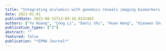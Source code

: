 ```yaml
---
title: "Integrating oculomics with genomics reveals imaging biomarkers for preventive and personalized prediction of arterial aneurysms"
date: 2023-01-01
publishDate: 2023-08-15T13:04:16.013146Z
authors: ["Yu Huang", "Cong Li", "Danli Shi", "Huan Wang", "Xianwen Shang", "Wei Wang", admin, "Xiayin Zhang", "Yijun Hu", "Shulin Tang"]
publication_types: ["2"]
abstract: ""
featured: false
publication: "*EPMA Journal*"
---
```


